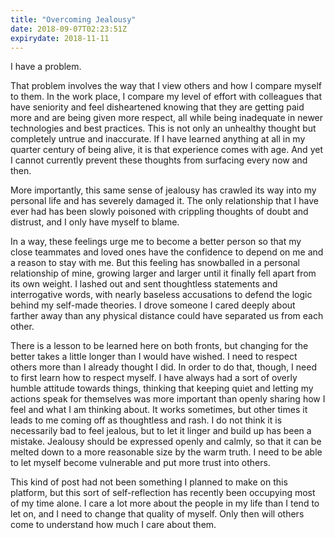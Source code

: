 ```yaml
---
title: "Overcoming Jealousy"
date: 2018-09-07T02:23:51Z
expirydate: 2018-11-11
---
```


I have a problem.

That problem involves the way that I view others and how I compare myself to them.
In the work place, I compare my level of effort with colleagues that have seniority and feel disheartened knowing that they are getting paid more and are being given more respect, all while being inadequate in newer technologies and best practices.
This is not only an unhealthy thought but completely untrue and inaccurate.
If I have learned anything at all in my quarter century of being alive, it is that experience comes with age.
And yet I cannot currently prevent these thoughts from surfacing every now and then.

More importantly, this same sense of jealousy has crawled its way into my personal life and has severely damaged it.
The only relationship that I have ever had has been slowly poisoned with crippling thoughts of doubt and distrust, and I only have myself to blame.

In a way, these feelings urge me to become a better person so that my close teammates and loved ones have the confidence to depend on me and a reason to stay with me.
But this feeling has snowballed in a personal relationship of mine, growing larger and larger until it finally fell apart from its own weight.
I lashed out and sent thoughtless statements and interrogative words, with nearly baseless accusations to defend the logic behind my self-made theories.
I drove someone I cared deeply about farther away than any physical distance could have separated us from each other.

There is a lesson to be learned here on both fronts, but changing for the better takes a little longer than I would have wished.
I need to respect others more than I already thought I did.
In order to do that, though, I need to first learn how to respect myself.
I have always had a sort of overly humble attitude towards things, thinking that keeping quiet and letting my actions speak for themselves was more important than openly sharing how I feel and what I am thinking about.
It works sometimes, but other times it leads to me coming off as thoughtless and rash.
I do not think it is necessarily bad to feel jealous, but to let it linger and build up has been a mistake.
Jealousy should be expressed openly and calmly, so that it can be melted down to a more reasonable size by the warm truth.
I need to be able to let myself become vulnerable and put more trust into others.

This kind of post had not been something I planned to make on this platform, but this sort of self-reflection has recently been occupying most of my time alone.
I care a lot more about the people in my life than I tend to let on, and I need to change that quality of myself.
Only then will others come to understand how much I care about them.
